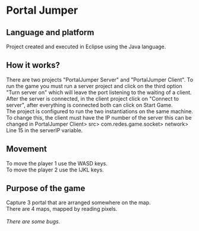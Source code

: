 # Portal Jumper

## Language and platform
Project created and executed in Eclipse using the Java language.

## How it works?
There are two projects "PortalJumper Server" and "PortalJumper Client". To run the game you must run a server project and click on the third option "Turn server on" which will leave the port listening to the waiting of a client. After the server is connected, in the client project click on "Connect to server", after everything is connected both can click on Start Game.<br>
The project is configured to run the two instantiations on the same machine. To change this, the client must have the IP number of the server this can be changed in
PortalJumper Client> src> com.redes.game.socket> network> Line 15 in the serverIP variable.

## Movement
To move the player 1 use the WASD keys.<br>
To move the player 2 use the IJKL keys.

## Purpose of the game
Capture 3 portal that are arranged somewhere on the map.<br>
There are 4 maps, mapped by reading pixels.
<br>
<br>
_There are some bugs._
